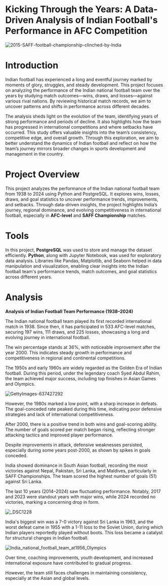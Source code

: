 # Kicking Through the Years: A Data-Driven Analysis of Indian Football's Performance in AFC Competition

![2015-SAFF-football-championship-clinched-by-India](https://github.com/user-attachments/assets/a585e724-10a4-4517-9c47-b31df2c1fa35)

# Introduction

Indian football has experienced a long and eventful journey marked by moments of glory, struggles, and steady development. This project focuses on analyzing the performance of the Indian national football team over the years by studying match outcomes—wins, draws, and losses—against various rival nations. By reviewing historical match records, we aim to uncover patterns and shifts in performance across different decades.

The analysis sheds light on the evolution of the team, identifying years of strong performance and periods of decline. It also highlights how the team has progressed in international competitions and where setbacks have occurred. This study offers valuable insights into the team’s consistency, competitive edge, and overall growth. Through this exploration, we aim to better understand the dynamics of Indian football and reflect on how the team’s journey mirrors broader changes in sports development and management in the country.

# Project Overview

This project analyzes the performance of the Indian national football team from 1938 to 2024 using Python and PostgreSQL. It explores wins, losses, draws, and goal statistics to uncover performance trends, improvements, and setbacks. Through data-driven insights, the project highlights India’s journey, regional dominance, and evolving competitiveness in international football, especially in **AFC-level** and **SAFF Championship** matches.

# Tools 

In this project, **PostgreSQL** was used to store and manage the dataset efficiently. **Python**, along with Jupyter Notebook, was used for exploratory data analysis. Libraries like Pandas, Matplotlib, and Seaborn helped in data manipulation and visualization, enabling clear insights into the Indian football team's performance trends, match outcomes, and goal statistics across different years.

# Analysis 

**Analysis of Indian Football Team Performance (1938–2024)**

The Indian national football team played its first recorded international match in 1938. Since then, it has participated in 533 AFC-level matches, securing 197 wins, 111 draws, and 225 losses, showcasing a long and evolving journey in international football.

The win percentage stands at 36%, with noticeable improvement after the year 2000. This indicates steady growth in performance and competitiveness in regional and continental competitions.

The 1950s and early 1960s are widely regarded as the Golden Era of Indian football. During this period, under the legendary coach Syed Abdul Rahim, the team achieved major success, including top finishes in Asian Games and Olympics.

![GettyImages-637427292](https://github.com/user-attachments/assets/2a0da741-e11f-403d-a657-5509b4045d9f)


However, the 1980s marked a low point, with a sharp increase in defeats. The goal-conceded rate peaked during this time, indicating poor defensive strategies and lack of international competitiveness.

After 2000, there is a positive trend in both wins and goal-scoring ability. The number of goals scored per match began rising, reflecting stronger attacking tactics and improved player performance.

Despite improvements in attack, defensive weaknesses persisted, especially during some years post-2000, as shown by spikes in goals conceded.

India showed dominance in South Asian football, recording the most victories against Nepal, Pakistan, Sri Lanka, and Maldives, particularly in SAFF Championships. The team scored the highest number of goals (51) against Sri Lanka.

The last 10 years (2014–2024) saw fluctuating performance. Notably, 2017 and 2023 were standout years with major wins, while 2024 recorded no victories, marking a concerning drop in form.

![_DSC1228](https://github.com/user-attachments/assets/f417d574-bdd3-4031-90cf-65fe1033ba48)


India's biggest win was a 7-0 victory against Sri Lanka in 1963, and the worst defeat came in 1955 with a 1-11 loss to the Soviet Union, during which Indian players reportedly played without boots. This loss became a catalyst for structural changes in Indian football.

![India_national_football_team_at1956_Olympics](https://github.com/user-attachments/assets/77f96a5b-359a-4b89-a4a4-b04e187d0f58)


Over time, coaching improvements, youth development, and increased international exposure have contributed to gradual progress.

However, the team still faces challenges in maintaining consistency, especially at the Asian and global levels.


